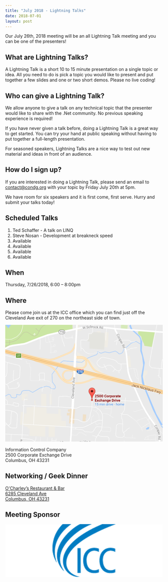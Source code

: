 ```yaml
---
title: "July 2018 - Lightning Talks"
date: 2018-07-01
layout: post
---
```


Our July 26th, 2018 meeting will be an all Lightning Talk meeting and you can be one of the presenters!

## What are Lightning Talks?

A Lightning Talk is a short 10 to 15 minute presentation on a single topic or idea. All you need to do is pick a topic you would like to present and put together a few slides and one or two short demos. Please no live coding!

## Who can give a Lightning Talk?

We allow anyone to give a talk on any technical topic that the presenter would like to share with the .Net community. No previous speaking experience is required!

If you have never given a talk before, doing a Lightning Talk is a great way to get started. You can try your hand at public speaking without having to put together a full-length presentation.

For seasoned speakers, Lightning Talks are a nice way to test out new material and ideas in front of an audience.

## How do I sign up?

If you are interested in doing a Lightning Talk, please send an email to contact@condg.org with your topic by Friday July 20th at 5pm.

We have room for six speakers and it is first come, first serve. Hurry and submit your talks today! 

## Scheduled Talks

1. Ted Schaffer - A talk on LINQ
1. Steve Nosan - Development at breakneck speed
1. Available
1. Available
1. Available
1. Available

## When

Thursday, 7/26/2018, 6:00 – 8:00pm

## Where

Please come join us at the ICC office which you can find just off the Cleveland Ave exit of 270 on the northeast side of town.

<a href="https://www.google.com/maps/place/2500+Corporate+Exchange+Dr,+Columbus,+OH+43231/"><img src="/images/maps/icc.png" alt="Google Map of 2500 Corporate Exchange Dr, Columbus, OH 43231"></a>

Information Control Company<br/>
2500 Corporate Exchange Drive<br/>
Columbus, OH 43231

## Networking / Geek Dinner

<a href="http://www.ocharleys.com/">O'Charley’s Restaurant & Bar</a><br/>
<a href="https://goo.gl/maps/dV27myYuraR2">6285 Cleveland Ave</a><br/>
<a href="https://goo.gl/maps/dV27myYuraR2">Columbus, OH 43231</a>

## Meeting Sponsor

[![ICC](/images/sponsors/icc_large.png)](https://www.icctechnology.com/)

